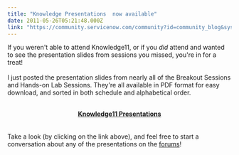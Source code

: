 ```yaml
---
title: "Knowledge Presentations  now available"
date: 2011-05-26T05:21:48.000Z
link: "https://community.servicenow.com/community?id=community_blog&sys_id=546caaa1dbd0dbc01dcaf3231f96194c"
---
```

<p>If you weren't able to attend Knowledge11, or if you <em>did</em> attend and wanted to see the presentation slides from sessions you missed, you're in for a treat!<br /><br />I just posted the presentation slides from nearly all of the Breakout Sessions and Hands-on Lab Sessions. They're all available in PDF format for easy download, and sorted in both schedule and alphabetical order.<br /><br /><center><b><a title="e11-presentations" href="/knowledge11-presentations">Knowledge11 Presentations</a></b></center><br /><br />Take a look (by clicking on the link above), and feel free to start a conversation about any of the presentations on the <a title=">" href="/forums">forums</a>!</p>